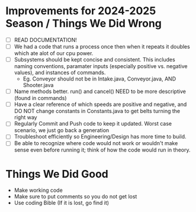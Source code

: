 # Improvements for 2024-2025 Season / Things We Did Wrong
- [ ] READ DOCUMENTATION!
- [ ] We had a code that runs a process once then when 
   it repeats it doubles which ate alot of our cpu power.
- [ ] Subsystems should be kept concise and consistent. This includes naming conventions, 
      paramater inputs (especially positive vs. negative values), and instances of commands.
   - Eg. Conveyor should not be in Intake.java, Conveyor.java, AND Shooter.java
- [ ] Name methods better. run() and cancel() NEED to be more descriptive (found in commands)
- [ ] Have a clear reference of which speeds are positive and negative, and 
      DO NOT change constants in Constants.java to get belts turning the right way
- [ ] Regularly Commit and Push code to keep it updated. Worst case scenario, 
      we just go back a generation
- [ ] Troubleshoot efficiently so Engineering/Design has more time to build. 
- [ ] Be able to recognize where code would not work or wouldn't make sense even 
      before running it; think of how the code would run in theory. 

# Things We Did Good
- Make working code
- Make sure to put comments so you do not get lost
- Use coding Bible (If it is lost, go find it)
 